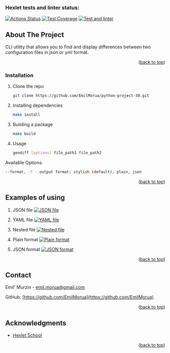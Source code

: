 ### Hexlet tests and linter status:
[![Actions Status](https://github.com/EmilMorua/python-project-50/workflows/hexlet-check/badge.svg)](https://github.com/EmilMorua/python-project-50/actions)
[![Test Coverage](https://api.codeclimate.com/v1/badges/ad6ffcad69d43ac046c5/test_coverage)](https://codeclimate.com/github/EmilMorua/python-project-50/test_coverage)
[![Test and linter](https://github.com/EmilMorua/python-project-50/actions/workflows/test_and_linter.yml/badge.svg)](https://github.com/EmilMorua/python-project-50/actions/workflows/test_and_linter.yml)




<!-- ABOUT THE PROJECT -->
## About The Project

CLI utility that allows you to find and display differences between two configuration files in json or yml format.

<p align="right">(<a href="#readme-top">back to top</a>)</p>


### Installation


1. Clone the repo
   ```sh
   git clone https://github.com/EmilMorua/python-project-50.git
   ```
2. Installing dependencies
   ```sh
   make install
   ```
3. Building a package
   ```sh
   make build
   ```
4. Usage
   ```sh
   gendiff [options] file_path1 file_path2
   ```

Available Options:
   ```sh
   --format, -f - output format: stylish (default), plain, json
   ```

<p align="right">(<a href="#readme-top">back to top</a>)</p>


<!-- USAGE EXAMPLES -->
## Examples of using

1. JSON file
[![JSON file](https://asciinema.org/a/584359.svg)](https://asciinema.org/a/584359)

2. YAML file
[![YAML file](https://asciinema.org/a/41dP9zq9NTrutW184TUNurwwS.svg)](https://asciinema.org/a/41dP9zq9NTrutW184TUNurwwS)

3. Nested file
[![Nested file](https://asciinema.org/a/584368.svg)](https://asciinema.org/a/584368)

4. Plain format
[![Plain format](https://asciinema.org/a/584367.svg)](https://asciinema.org/a/584367)

5. JSON format
[![JSON format](https://asciinema.org/a/584379.svg)](https://asciinema.org/a/584379)

<p align="right">(<a href="#readme-top">back to top</a>)</p>


<!-- CONTACT -->
## Contact

Emil' Murzin - emil.morua@gmail.com

GitHub: [https://github.com/EmilMorua](https://github.com/EmilMorua)

<p align="right">(<a href="#readme-top">back to top</a>)</p>


<!-- ACKNOWLEDGMENTS -->
## Acknowledgments

* [Hexlet School](https://github.com/Hexlet)

<p align="right">(<a href="#readme-top">back to top</a>)</p>

